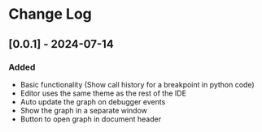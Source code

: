 # Change Log

<!-- Check [Keep a Changelog](http://keepachangelog.com/) for recommendations on how to structure this file. -->

## [0.0.1] - 2024-07-14

### Added

- Basic functionality (Show call history for a breakpoint in python code)
- Editor uses the same theme as the rest of the IDE
- Auto update the graph on debugger events
- Show the graph in a separate window
- Button to open graph in document header
